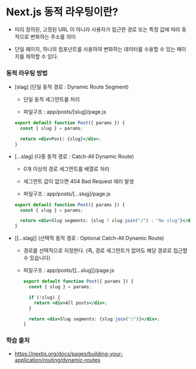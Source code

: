 # Next.js 동적 라우팅이란?

- 미리 정의된, 고정된 URL 이 아니라 사용자가 접근한 경로 또는 특정 값에 따라 동적으로 변화하는 주소를 의미

- 단일 페이지, 하나의 컴포넌트를 사용하여 변화하는 데이터를 수용할 수 있는 페이지를 제작할 수 있다.

### 동적 라우팅 방법

- [slag] (단일 동적 경로 : Dynamic Route Segment)

  - 단일 동적 세그먼트를 처리

  - 파일구조 : app/posts/[slug]/page.js

  ```jsx
  export default function Post({ params }) {
    const { slug } = params;

    return <div>Post: {slug}</div>;
  }
  ```

- [...slag] (다중 동적 경로 : Catch-All Dynamic Route)

  - 0개 이상의 경로 세그먼트를 배열로 처리

  - 세그먼트 값이 없으면 404 Bad Request 에러 발생

  - 파일구조 : app/posts/[...slug]/page.js

  ```jsx
  export default function Post({ params }) {
    const { slug } = params;

    return <div>Slug segments: {slug ? slug.join("/") : "No slug"}</div>;
  }
  ```

- [[...slag]] (선택적 동적 경로 : Optional Catch-All Dynamic Route)

  - 경로를 선택적으로 지정한다. (즉, 경로 세그먼트가 없어도 해당 경로로 접근할 수 있습니다)

  - 파일구조 : app/posts/[[...slug]]/page.js

    ```jsx
    export default function Post({ params }) {
      const { slug } = params;

      if (!slug) {
        return <div>All posts</div>;
      }

      return <div>Slug segments: {slug.join("/")}</div>;
    }
    ```

### 학습 출처

- https://nextjs.org/docs/pages/building-your-application/routing/dynamic-routes
